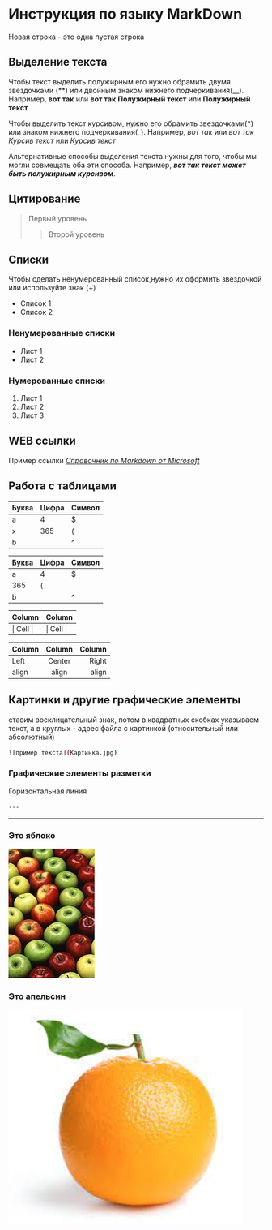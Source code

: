 # Инструкция по языку MarkDown

Новая строка - это одна пустая строка
## Выделение текста

Чтобы текст выделить полужирным его нужно обрамить двумя звездочками (**) или двойным знаком нижнего подчеркивания(__). Например, **вот так** или __вот так__
**Полужирный текст** или __Полужирный текст__

Чтобы выделить текст курсивом, нужно его обрамить звездочками(*) или знаком нижнего подчеркивания(_). Например, *вот так* или _вот так_
*Курсив текст* или  _Курсив текст_

Альтернативные способы выделения текста нужны для того, чтобы мы могли совмещать оба эти способа. Например, __*вот так текст может быть полужирным курсивом*__.


## Цитирование
> Первый уровень
>> Второй уровень

## Списки

Чтобы сделать ненумерованный список,нужно их оформить звездочкой или используйте знак (+)
+ Список 1
+ Список 2
### Ненумерованные списки
* Лист 1
* Лист 2
### Нумерованные списки
1. Лист 1
2. Лист 2
3. Лист 3

## WEB ссылки


Пример ссылки 
[*Справочник по Markdown от Microsoft*](https://docs.microsoft.com/ru-ru/contribute/markdown-reference)

## Работа с таблицами

Буква | Цифра | Символ
------ | ------|----------
a      | 4     | $
x      | 365    | (
b      |       | ^  

Буква|Цифра|Символ
---|---|---
a|4|$
 |365|(
b| |^  

Column | Column
------ | ------
\| Cell \|| \| Cell \|  


Column | Column | Column
:----- | :----: | -----:
Left   | Center | Right
align  | align  | align

## Картинки и другие графические элементы

ставим восклицательный знак, потом в квадратных скобках указываем текст, а в круглых - адрес файла с картинкой (относительный или абсолютный)
```sh
![пример текста](Картинка.jpg)
```

### Графические элементы разметки

Горизонтальная линия
```sh
---
```
---


### Это яблоко

![apple](apple.jpg)

### Это апельсин

![orange](orange.png)


